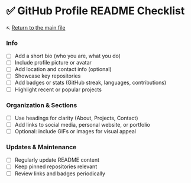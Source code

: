 # ✅ GitHub Profile README Checklist

↖️ [Return to the main file](../README.md)

### Info

- [ ] Add a short bio (who you are, what you do)
- [ ] Include profile picture or avatar
- [ ] Add location and contact info (optional)
- [ ] Showcase key repositories
- [ ] Add badges or stats (GitHub streak, languages, contributions)
- [ ] Highlight recent or popular projects

### Organization & Sections

- [ ] Use headings for clarity (About, Projects, Contact)
- [ ] Add links to social media, personal website, or portfolio
- [ ] Optional: include GIFs or images for visual appeal

### Updates & Maintenance

- [ ] Regularly update README content
- [ ] Keep pinned repositories relevant
- [ ] Review links and badges periodically
